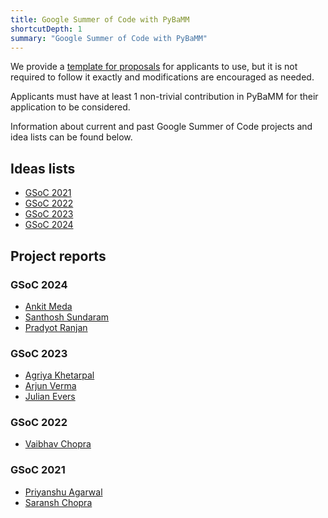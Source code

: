 ```yaml
---
title: Google Summer of Code with PyBaMM
shortcutDepth: 1
summary: "Google Summer of Code with PyBaMM"
---
```


<!-- Note: the names of individual pages in folders should be marked with an
underscore, i.e., _index.md to treat them as branched pages. -->

We provide a [template for proposals](https://docs.google.com/document/d/1gER-yFt5_exHEu9Lx-jfrTH8I7QQXci8oDKH-5wgMys/edit?usp=sharing) for applicants to use, but it is not required to follow it exactly and modifications are encouraged as needed.

Applicants must have at least 1 non-trivial contribution in PyBaMM for their application to be considered.

Information about current and past Google Summer of Code projects and idea lists can be found below.

## Ideas lists

- [GSoC 2021](/gsoc/2021/)
- [GSoC 2022](/gsoc/2022/)
- [GSoC 2023](/gsoc/2023/)
- [GSoC 2024](/gsoc/2024/)

## Project reports

<!-- WARNING: individual project report links from 2023 onwards are permalinks and
they MUST NEVER be changed as such without the existence of a valid redirect rule in
the _redirects file and a corresponding entry in netlify.toml. -->

### GSoC 2024

- [Ankit Meda](/gsoc/2024/ankit-meda/)
- [Santhosh Sundaram](/gsoc/2024/santhosh-sundaram)
- [Pradyot Ranjan](https://prady0t.github.io/My-Blog/posts/gsoc-final/)

### GSoC 2023

- [Agriya Khetarpal](/gsoc/2023/agriya-khetarpal/)
- [Arjun Verma](/gsoc/2023/arjun-verma/)
- [Julian Evers](/gsoc/2023/julian-evers/)

### GSoC 2022

- [Vaibhav Chopra](https://gist.github.com/Vaibhav-Chopra-GT/b4725011475fb0508791222424e89f6b)

### GSoC 2021

- [Priyanshu Agarwal](https://priyanshuone6.hashnode.dev/project-report-gsoc)
- [Saransh Chopra](https://gist.github.com/Saransh-cpp/5f61540819b8c8d552c12b1609915f5d)
